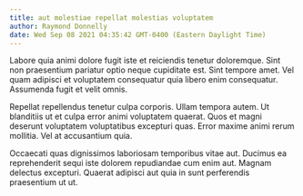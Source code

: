 ```yaml
---
title: aut molestiae repellat molestias voluptatem
author: Raymond Donnelly
date: Wed Sep 08 2021 04:35:42 GMT-0400 (Eastern Daylight Time)
---
```

Labore quia animi dolore fugit iste et reiciendis tenetur doloremque. Sint non praesentium pariatur optio neque cupiditate est. Sint tempore amet. Vel quam adipisci et voluptatem consequatur quia libero enim consequatur. Assumenda fugit et velit omnis.

 Repellat repellendus tenetur culpa corporis. Ullam tempora autem. Ut blanditiis ut et culpa error animi voluptatem quaerat. Quos et magni deserunt voluptatem voluptatibus excepturi quas. Error maxime animi rerum mollitia. Vel at accusantium quia.

 Occaecati quas dignissimos laboriosam temporibus vitae aut. Ducimus ea reprehenderit sequi iste dolorem repudiandae cum enim aut. Magnam delectus excepturi. Quaerat adipisci aut quia in sunt perferendis praesentium ut ut.